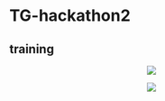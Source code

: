 # TG-hackathon2
## training
<p align="center">
  <img src="doc/train1.JPG">
</p>

<p align="center">
  <img src="doc/train2.JPG">
</p>
